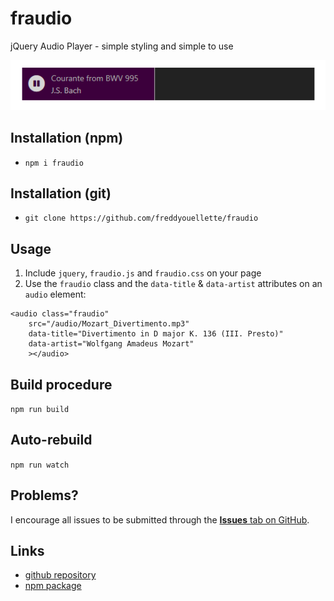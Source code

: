 # fraudio
jQuery Audio Player - simple styling and simple to use

![fraudio player](fraudio.png)

## Installation (npm)
* `npm i fraudio`

## Installation (git)
* `git clone https://github.com/freddyouellette/fraudio`

## Usage
1. Include `jquery`, `fraudio.js` and `fraudio.css` on your page
2. Use the `fraudio` class and the `data-title` & `data-artist` attributes on an `audio` element:
```
<audio class="fraudio" 
	src="/audio/Mozart_Divertimento.mp3" 
	data-title="Divertimento in D major K. 136 (III. Presto)" 
	data-artist="Wolfgang Amadeus Mozart"
	></audio>
```

## Build procedure
`npm run build`

## Auto-rebuild 
`npm run watch`

## Problems? 
I encourage all issues to be submitted through the [**Issues** tab on GitHub](https://github.com/freddyouellette/fraudio/issues).

## Links
* [github repository](https://github.com/freddyouellette/fraudio)
* [npm package](https://www.npmjs.com/package/fraudio)